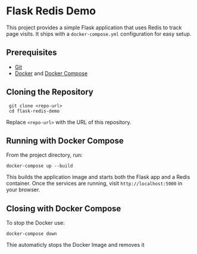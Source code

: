 # Flask Redis Demo

This project provides a simple Flask application that uses Redis to track page visits. It ships with a `docker-compose.yml` configuration for easy setup.

## Prerequisites
- [Git](https://git-scm.com/)
- [Docker](https://www.docker.com/) and [Docker Compose](https://docs.docker.com/compose/)

## Cloning the Repository
```
 git clone <repo-url>
 cd flask-redis-demo
```
Replace `<repo-url>` with the URL of this repository.
## Running with Docker Compose
From the project directory, run:
```
docker-compose up --build
```
This builds the application image and starts both the Flask app and a Redis container. Once the services are running, visit `http://localhost:5000` in your browser.

## Closing with Docker Compose
To stop the Docker use:
```
docker-compose down
```
Thie automaticly stops the Docker Image and removes it
